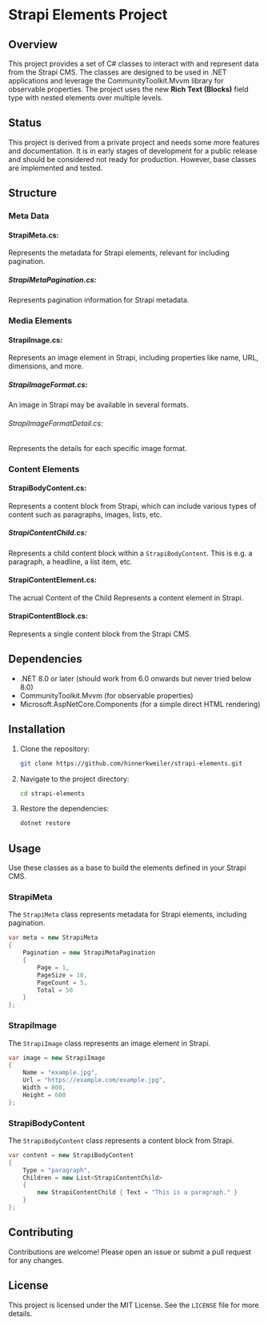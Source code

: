 # Strapi Elements Project

## Overview

This project provides a set of C# classes to interact with and represent data from the Strapi CMS. The classes are designed to be used in .NET applications and leverage the CommunityToolkit.Mvvm library for observable properties. The project uses the new **Rich Text (Blocks)** field type with nested elements over multiple levels.

## Status

This project is derived from a private project and needs some more features and documentation. It is in early stages of development for a public release and should be considered not ready for production. However, base classes are implemented and tested.

## Structure

### Meta Data
#### StrapiMeta.cs: 
Represents the metadata for Strapi elements, relevant for including pagination.
##### StrapiMetaPagination.cs:
Represents pagination information for Strapi metadata.


### Media Elements
#### StrapiImage.cs: 
Represents an image element in Strapi, including properties like name, URL, dimensions, and more.
##### StrapiImageFormat.cs:
An image in Strapi may be available in several formats.
###### StrapiImageFormatDetail.cs:
Represents the details for each specific image format.

### Content Elements
#### StrapiBodyContent.cs: 
Represents a content block from Strapi, which can include various types of content such as paragraphs, images, lists, etc.
##### StrapiContentChild.cs: 
Represents a child content block within a `StrapiBodyContent`. This is e.g. a paragraph, a headline, a list item, etc.
#### StrapiContentElement.cs: 
The acrual Content of the Child Represents a content element in Strapi.
#### StrapiContentBlock.cs: 
Represents a single content block from the Strapi CMS.


## Dependencies

- .NET 8.0 or later (should work from 6.0 onwards but never tried below 8.0)
- CommunityToolkit.Mvvm (for observable properties)
- Microsoft.AspNetCore.Components (for a simple direct HTML rendering)

## Installation

1. Clone the repository:
    ```sh
    git clone https://github.com/hinnerkweiler/strapi-elements.git
    ```
2. Navigate to the project directory:
    ```sh
    cd strapi-elements
    ```
3. Restore the dependencies:
    ```sh
    dotnet restore
    ```

## Usage

Use these classes as a base to build the elements defined in your Strapi CMS.

### StrapiMeta

The `StrapiMeta` class represents metadata for Strapi elements, including pagination.

```csharp
var meta = new StrapiMeta
{
    Pagination = new StrapiMetaPagination
    {
        Page = 1,
        PageSize = 10,
        PageCount = 5,
        Total = 50
    }
};
```

### StrapiImage

The `StrapiImage` class represents an image element in Strapi.

```csharp
var image = new StrapiImage
{
    Name = "example.jpg",
    Url = "https://example.com/example.jpg",
    Width = 800,
    Height = 600
};
```

### StrapiBodyContent

The `StrapiBodyContent` class represents a content block from Strapi.

```csharp
var content = new StrapiBodyContent
{
    Type = "paragraph",
    Children = new List<StrapiContentChild>
    {
        new StrapiContentChild { Text = "This is a paragraph." }
    }
};
```

## Contributing

Contributions are welcome! Please open an issue or submit a pull request for any changes.

## License

This project is licensed under the MIT License. See the `LICENSE` file for more details.
